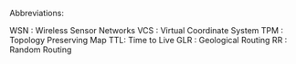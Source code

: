 Abbreviations:

WSN : Wireless Sensor Networks
VCS : Virtual Coordinate System
TPM : Topology Preserving Map
TTL: Time to Live
GLR : Geological Routing
RR : Random Routing